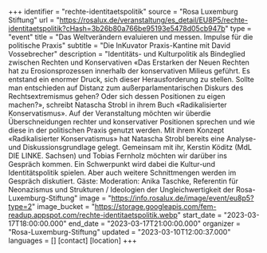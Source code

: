 +++
identifier = "rechte-identitaetspolitik"
source = "Rosa Luxemburg Stiftung"
url = "https://rosalux.de/veranstaltung/es_detail/EU8P5/rechte-identitaetspolitik?cHash=3b26b80a766be95193e5478d05cb947b"
type = "event"
title = "Das Weltverändern evaluieren und messen. Impulse für die politische Praxis"
subtitle = "Die InKuvator Praxis-Kantine mit David Vossebrecher"
description = "Identitäts- und Kulturpolitik als Bindeglied zwischen Rechten und Konservativen
«Das Erstarken der Neuen Rechten hat zu Erosionsprozessen innerhalb der konservativen Milieus geführt. Es entstand ein enormer Druck, sich dieser Herausforderung zu stellen. Sollte man entschieden auf Distanz zum außerparlamentarischen Diskurs des Rechtsextremismus gehen? Oder sich dessen Positionen zu eigen machen?», schreibt Natascha Strobl in ihrem Buch «Radikalisierter Konservatismus».
Auf der Veranstaltung möchten wir überdie Überschneidungen rechter und konservativer Positionen sprechen und wie diese in der politischen Praxis genutzt werden. Mit ihrem Konzept «Radikalisierter Konservatismus» hat Natascha Strobl bereits eine Analyse- und Diskussionsgrundlage gelegt. Gemeinsam mit ihr, Kerstin Köditz (MdL DIE LINKE. Sachsen) und Tobias Fernholz möchten wir darüber ins Gespräch kommen. Ein Schwerpunkt wird dabei die Kultur-und Identitätspolitik spielen. Aber auch weitere Schnittmengen werden im Gespräch diskutiert. 
Gäste:
Moderation: Anika Taschke, Referentin für Neonazismus und Strukturen / Ideologien der Ungleichwertigkeit der Rosa-Luxemburg-Stiftung"
image = "https://info.rosalux.de/image/event/eu8p5?type=2"
image_bucket = "https://storage.googleapis.com/fem-readup.appspot.com/rechte-identitaetspolitik.webp"
start_date = "2023-03-17T18:00:00.000"
end_date = "2023-03-17T21:00:00.000"
organizer = "Rosa-Luxemburg-Stiftung"
updated = "2023-03-10T12:00:37.000"
languages = []
[contact]
[location]
+++